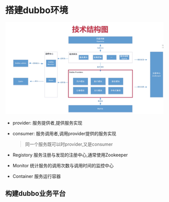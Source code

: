 # 搭建dubbo环境

![dubbo1](../dubbo1.png)



- provider: 服务提供者,提供服务实现

- consumer: 服务调用者,调用provider提供的服务实现

  > 同一个服务既可以时provider,又是consumer 

- Registory 服务注册与发现的注册中心,通常使用Zookeeper

- Monitor 统计服务的调用次数与调用时间的监控中心

- Container 服务运行容器



## 构建dubbo业务平台

